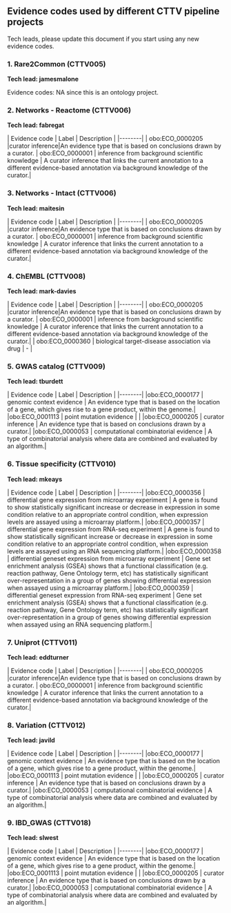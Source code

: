 ## Evidence codes used by different CTTV pipeline projects

Tech leads, please update this document if you start using any new evidence codes.

### 1. Rare2Common (CTTV005)
**Tech lead: jamesmalone**

Evidence codes: NA since this is an ontology project.

### 2. Networks - Reactome (CTTV006)
**Tech lead: fabregat**

| Evidence code | Label | Description |
|--------|
| obo:ECO_0000205 |curator inference|An evidence type that is based on conclusions drawn by a curator.
| obo:ECO_0000001 | inference from background scientific knowledge | A curator inference that links the current annotation to a different evidence-based annotation via background knowledge of the curator.|

### 3. Networks - Intact (CTTV006)
**Tech lead: maitesin**

| Evidence code | Label | Description |
|--------|
| obo:ECO_0000205 |curator inference|An evidence type that is based on conclusions drawn by a curator.
| obo:ECO_0000001 | inference from background scientific knowledge | A curator inference that links the current annotation to a different evidence-based annotation via background knowledge of the curator.|

### 4. ChEMBL (CTTV008)
**Tech lead: mark-davies**

| Evidence code | Label | Description |
|--------|
| obo:ECO_0000205 |curator inference|An evidence type that is based on conclusions drawn by a curator.
| obo:ECO_0000001 | inference from background scientific knowledge | A curator inference that links the current annotation to a different evidence-based annotation via background knowledge of the curator.|
| obo:ECO_0000360 | biological target-disease association via drug |  - |

### 5. GWAS catalog (CTTV009)
**Tech lead: tburdett**

| Evidence code | Label | Description |
|--------|
|obo:ECO_0000177 | genomic context evidence | An evidence type that is based on the location of a gene, which gives rise to a gene product, within the genome.|
|obo:ECO_0001113 | point mutation evidence | |
|obo:ECO_0000205 | curator inference | An evidence type that is based on conclusions drawn by a curator.|
|obo:ECO_0000053 | computational combinatorial evidence | A type of combinatorial analysis where data are combined and evaluated by an algorithm.|


### 6. Tissue specificity (CTTV010)
**Tech lead: mkeays**

| Evidence code | Label | Description |
|--------|
|obo:ECO_0000356 | differential gene expression from microarray experiment | A gene is found to show statistically significant increase or decrease in expression in some condition relative to an appropriate control condition, when expression levels are assayed using a microarray platform.|
|obo:ECO_0000357 | differential gene expression from RNA-seq experiment | A gene is found to show statistically significant increase or decrease in expression in some condition relative to an appropriate control condition, when expression levels are assayed using an RNA sequencing platform.|
|obo:ECO_0000358 | differential geneset expression from microarray experiment | Gene set enrichment analysis (GSEA) shows that a functional classification (e.g. reaction pathway, Gene Ontology term, etc) has statistically significant over-representation in a group of genes showing differential expression when assayed using a microarray platform.|
|obo:ECO_0000359 | differential geneset expression from RNA-seq experiment | Gene set enrichment analysis (GSEA) shows that a functional classification (e.g. reaction pathway, Gene Ontology term, etc) has statistically significant over-representation in a group of genes showing differential expression when assayed using an RNA sequencing platform.|


### 7. Uniprot (CTTV011)
**Tech lead: eddturner**

| Evidence code | Label | Description |
|--------|
| obo:ECO_0000205 |curator inference|An evidence type that is based on conclusions drawn by a curator.
| obo:ECO_0000001 | inference from background scientific knowledge | A curator inference that links the current annotation to a different evidence-based annotation via background knowledge of the curator.|

### 8. Variation (CTTV012)
**Tech lead: javild**

| Evidence code | Label | Description |
|--------|
|obo:ECO_0000177 | genomic context evidence | An evidence type that is based on the location of a gene, which gives rise to a gene product, within the genome.|
|obo:ECO_0001113 | point mutation evidence | |
|obo:ECO_0000205 | curator inference | An evidence type that is based on conclusions drawn by a curator.|
|obo:ECO_0000053 | computational combinatorial evidence | A type of combinatorial analysis where data are combined and evaluated by an algorithm.|

### 9. IBD_GWAS (CTTV018)
**Tech lead: slwest**

| Evidence code | Label | Description |
|--------|
|obo:ECO_0000177 | genomic context evidence | An evidence type that is based on the location of a gene, which gives rise to a gene product, within the genome.|
|obo:ECO_0001113 | point mutation evidence | |
|obo:ECO_0000205 | curator inference | An evidence type that is based on conclusions drawn by a curator.|
|obo:ECO_0000053 | computational combinatorial evidence | A type of combinatorial analysis where data are combined and evaluated by an algorithm.|

